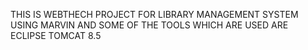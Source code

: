 THIS IS WEBTHECH PROJECT  FOR LIBRARY MANAGEMENT SYSTEM USING MARVIN AND SOME OF THE TOOLS WHICH  ARE USED ARE ECLIPSE  TOMCAT 8.5
